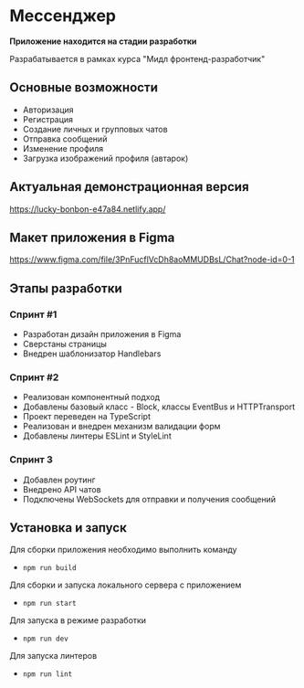 # Мессенджер

**Приложение находится на стадии разработки**

Разрабатывается в рамках курса "Мидл фронтенд-разработчик"
## Основные возможности
* Авторизация
* Регистрация
* Создание личных и групповых чатов
* Отправка сообщений
* Изменение профиля
* Загрузка изображений профиля (автарок)
## Актуальная демонстрационная версия
https://lucky-bonbon-e47a84.netlify.app/
## Макет приложения в Figma
https://www.figma.com/file/3PnFucflVcDh8aoMMUDBsL/Chat?node-id=0-1
## Этапы разработки
### Спринт #1
- Разработан дизайн приложения в Figma
- Сверстаны страницы
- Внедрен шаблонизатор Handlebars

### Спринт #2
- Реализован компонентный подход
- Добавлены базовый класс - Block, классы EventBus и HTTPTransport
- Проект переведен на TypeScript
- Реализован и внедрен механизм валидации форм
- Добавлены линтеры ESLint и StyleLint

### Спринт 3
- Добавлен роутинг
- Внедрено API чатов
- Подключены WebSockets для отправки и получения сообщений
## Установка и запуск
Для сборки приложения необходимо выполнить команду
- ```npm run build```

Для сборки и запуска локального сервера с приложением
- ```npm run start```

Для запуска в режиме разработки
- ```npm run dev```

Для запуска линтеров
- ```npm run lint```

